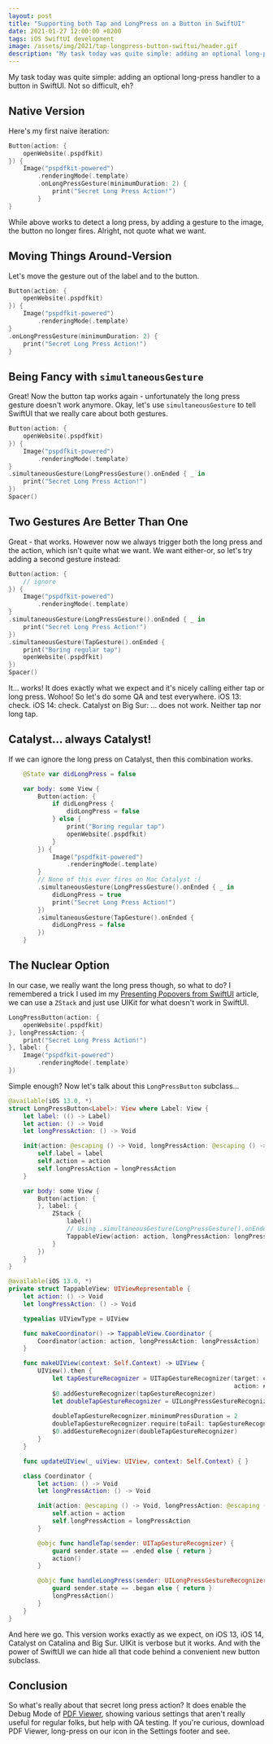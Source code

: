 ```yaml
---
layout: post
title: "Supporting both Tap and LongPress on a Button in SwiftUI"
date: 2021-01-27 12:00:00 +0200
tags: iOS SwiftUI development
image: /assets/img/2021/tap-longpress-button-swiftui/header.gif
description: "My task today was quite simple: adding an optional long-press handler to a button in SwiftUI. Not so difficult, eh? You'd be surprised how tricky it can get."
---
```


My task today was quite simple: adding an optional long-press handler to a button in SwiftUI. Not so difficult, eh?

## Native Version

Here's my first naive iteration:

```swift
Button(action: {
    openWebsite(.pspdfkit)
}) {
    Image("pspdfkit-powered")
        .renderingMode(.template)
        .onLongPressGesture(minimumDuration: 2) {
            print("Secret Long Press Action!")
        }
}
```

While above works to detect a long press, by adding a gesture to the image, the button no longer fires. Alright, not quote what we want. 

## Moving Things Around-Version

Let's move the gesture out of the label and to the button.

```swift
Button(action: {
    openWebsite(.pspdfkit)
}) {
    Image("pspdfkit-powered")
        .renderingMode(.template)
}
.onLongPressGesture(minimumDuration: 2) {
    print("Secret Long Press Action!")
}
```

## Being Fancy with `simultaneousGesture`

Great! Now the button tap works again - unfortunately the long press gesture doesn't work anymore. Okay, let's use `simultaneousGesture` to tell SwiftUI that we really care about both gestures.

```swift
Button(action: {
    openWebsite(.pspdfkit)
}) {
    Image("pspdfkit-powered")
        .renderingMode(.template)
}
.simultaneousGesture(LongPressGesture().onEnded { _ in
    print("Secret Long Press Action!")
})
Spacer()
```

## Two Gestures Are Better Than One

Great - that works. However now we always trigger both the long press and the action, which isn't quite what we want. We want either-or, so let's try adding a second gesture instead:

```swift
Button(action: {
	// ignore
}) {
    Image("pspdfkit-powered")
        .renderingMode(.template)
}
.simultaneousGesture(LongPressGesture().onEnded { _ in
    print("Secret Long Press Action!")
})
.simultaneousGesture(TapGesture().onEnded {
    print("Boring regular tap")
    openWebsite(.pspdfkit)
})
Spacer()
```

It… works! It does exactly what we expect and it's nicely calling either tap or long press. Wohoo! So let's do some QA and test everywhere. iOS 13: check. iOS 14: check. Catalyst on Big Sur: … does not work. Neither tap nor long tap.

## Catalyst… always Catalyst!

If we can ignore the long press on Catalyst, then this combination works.

```swift
    @State var didLongPress = false

    var body: some View {
        Button(action: {
            if didLongPress {
                didLongPress = false
            } else {
                print("Boring regular tap")
                openWebsite(.pspdfkit)
            }
        }) {
            Image("pspdfkit-powered")
                .renderingMode(.template)
        }
        // None of this ever fires on Mac Catalyst :(
        .simultaneousGesture(LongPressGesture().onEnded { _ in
            didLongPress = true
            print("Secret Long Press Action!")
        })
        .simultaneousGesture(TapGesture().onEnded {
            didLongPress = false
        })
    }
```

## The Nuclear Option

In our case, we really want the long press though, so what to do? I remembered a trick I used im my [Presenting Popovers from SwiftUI](https://pspdfkit.com/blog/2020/popovers-from-swiftui-uibarbutton/) article, we can use a `ZStack` and just use UIKit for what doesn't work in SwiftUI.

```swift
LongPressButton(action: {
    openWebsite(.pspdfkit)
}, longPressAction: {
    print("Secret Long Press Action!")
}, label: {
    Image("pspdfkit-powered")
        .renderingMode(.template)
})
```

Simple enough? Now let's talk about this `LongPressButton` subclass…

```swift
@available(iOS 13.0, *)
struct LongPressButton<Label>: View where Label: View {
    let label: (() -> Label)
    let action: () -> Void
    let longPressAction: () -> Void

    init(action: @escaping () -> Void, longPressAction: @escaping () -> Void, label: @escaping () -> Label) {
        self.label = label
        self.action = action
        self.longPressAction = longPressAction
    }

    var body: some View {
        Button(action: {
        }, label: {
            ZStack {
                label()
                // Using .simultaneousGesture(LongPressGesture().onEnded { _ in works on iOS but fails on Catalyst
                TappableView(action: action, longPressAction: longPressAction)
            }
        })
    }
}

@available(iOS 13.0, *)
private struct TappableView: UIViewRepresentable {
    let action: () -> Void
    let longPressAction: () -> Void

    typealias UIViewType = UIView

    func makeCoordinator() -> TappableView.Coordinator {
        Coordinator(action: action, longPressAction: longPressAction)
    }

    func makeUIView(context: Self.Context) -> UIView {
        UIView().then {
            let tapGestureRecognizer = UITapGestureRecognizer(target: context.coordinator,
                                                              action: #selector(Coordinator.handleTap(sender:)))
            $0.addGestureRecognizer(tapGestureRecognizer)
            let doubleTapGestureRecognizer = UILongPressGestureRecognizer(target: context.coordinator,
                                                                          action: #selector(Coordinator.handleLongPress(sender:)))
            doubleTapGestureRecognizer.minimumPressDuration = 2
            doubleTapGestureRecognizer.require(toFail: tapGestureRecognizer)
            $0.addGestureRecognizer(doubleTapGestureRecognizer)
        }
    }

    func updateUIView(_ uiView: UIView, context: Self.Context) { }

    class Coordinator {
        let action: () -> Void
        let longPressAction: () -> Void

        init(action: @escaping () -> Void, longPressAction: @escaping () -> Void) {
            self.action = action
            self.longPressAction = longPressAction
        }

        @objc func handleTap(sender: UITapGestureRecognizer) {
            guard sender.state == .ended else { return }
            action()
        }

        @objc func handleLongPress(sender: UILongPressGestureRecognizer) {
            guard sender.state == .began else { return }
            longPressAction()
        }
    }
}
```

And here we go. This version works exactly as we expect, on iOS 13, iOS 14, Catalyst on Catalina and Big Sur. UIKit is verbose but it works. And with the power of SwiftUI we can hide all that code behind a convenient new button subclass.

## Conclusion

So what's really about that secret long press action? It does enable the Debug Mode of [PDF Viewer](https://pdfviewer.io), showing various settings that aren't really useful for regular folks, but help with QA testing. If you're curious, download PDF Viewer, long-press on our icon in the Settings footer and see.